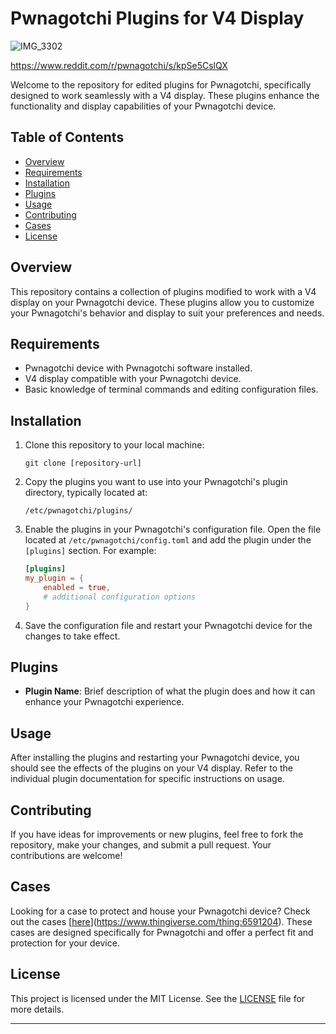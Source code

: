 

# Pwnagotchi Plugins for V4 Display

![IMG_3302](https://github.com/vanshksingh/Pwnagotchi_Plugins/assets/114809624/9522b5ae-37c1-4c08-8e66-f99d2e10edf0)


https://www.reddit.com/r/pwnagotchi/s/kpSe5CslQX


Welcome to the repository for edited plugins for Pwnagotchi, specifically designed to work seamlessly with a V4 display. These plugins enhance the functionality and display capabilities of your Pwnagotchi device.

## Table of Contents

- [Overview](#overview)
- [Requirements](#requirements)
- [Installation](#installation)
- [Plugins](#plugins)
- [Usage](#usage)
- [Contributing](#contributing)
- [Cases](#cases)
- [License](#license)

## Overview

This repository contains a collection of plugins modified to work with a V4 display on your Pwnagotchi device. These plugins allow you to customize your Pwnagotchi's behavior and display to suit your preferences and needs.

## Requirements

- Pwnagotchi device with Pwnagotchi software installed.
- V4 display compatible with your Pwnagotchi device.
- Basic knowledge of terminal commands and editing configuration files.

## Installation

1. Clone this repository to your local machine:
    ```shell
    git clone [repository-url]
    ```

2. Copy the plugins you want to use into your Pwnagotchi's plugin directory, typically located at:
    ```shell
    /etc/pwnagotchi/plugins/
    ```

3. Enable the plugins in your Pwnagotchi's configuration file. Open the file located at `/etc/pwnagotchi/config.toml` and add the plugin under the `[plugins]` section. For example:
    ```toml
    [plugins]
    my_plugin = {
        enabled = true,
        # additional configuration options
    }
    ```

4. Save the configuration file and restart your Pwnagotchi device for the changes to take effect.

## Plugins

- **Plugin Name**: Brief description of what the plugin does and how it can enhance your Pwnagotchi experience.

## Usage

After installing the plugins and restarting your Pwnagotchi device, you should see the effects of the plugins on your V4 display. Refer to the individual plugin documentation for specific instructions on usage.

## Contributing

If you have ideas for improvements or new plugins, feel free to fork the repository, make your changes, and submit a pull request. Your contributions are welcome!

## Cases

Looking for a case to protect and house your Pwnagotchi device? Check out the cases [[here](link-to-cases)](https://www.thingiverse.com/thing:6591204). These cases are designed specifically for Pwnagotchi and offer a perfect fit and protection for your device.

## License

This project is licensed under the MIT License. See the [LICENSE](LICENSE) file for more details.

---
